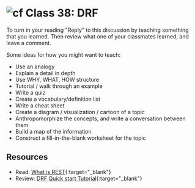# ![cf](http://i.imgur.com/7v5ASc8.png) Class 38: DRF

To turn in your reading "Reply" to this discussion by teaching something that you learned. Then review what one of your classmates learned, and leave a comment.

Some ideas for how you might want to teach:
- Use an analogy
- Explain a detail in depth
- Use WHY, WHAT, HOW structure
- Tutorial / walk through an example
- Write a quiz
- Create a vocabulary/definition list
- Write a cheat sheet
- Create a diagram / visualization / cartoon of a topic
- Anthropomorphize the concepts, and write a conversation between them
- Build a map of the information
- Construct a fill-in-the-blank worksheet for the topic

## Resources
- Read: [What is REST](http://www.restapitutorial.com/lessons/whatisrest.html){:target="_blank"}
- Review: [DRF Quick start Tutorial](http://www.django-rest-framework.org/tutorial/quickstart/){:target="_blank"}
<!-- - Skim: [](){:target="_blank"} -->
